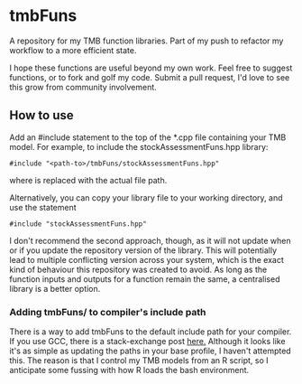 # tmbFuns

A repository for my TMB function libraries. Part of my push to refactor my workflow to a more efficient state.

I hope these functions are useful beyond my own work. Feel free to suggest functions, or to fork and golf my code. Submit a pull request, I'd love to see this grow from community involvement.

## How to use

Add an #include statement to the top of the *.cpp file containing your TMB model. For example, to include the stockAssessmentFuns.hpp library:
    
    #include "<path-to>/tmbFuns/stockAssessmentFuns.hpp"

where <path-to> is replaced with the actual file path. 

Alternatively, you can copy your library file to your working directory, and use the statement
    
    #include "stockAssessmentFuns.hpp"

I don't recommend the second approach, though, as it will not update when or if you update the repository version of the library. This will potentially lead to multiple conflicting version across your system, which is the exact kind of behaviour this repository was created to avoid. As long as the function inputs and outputs for a function remain the same, a centralised library is a better option.

### Adding tmbFuns/ to compiler's include path

There is a way to add tmbFuns to the default include path for your compiler. If you use GCC, there is a stack-exchange post [here.](https://stackoverflow.com/questions/558803/how-to-add-a-default-include-path-for-gcc-in-linux) Although it looks like it's as simple as updating the paths in your base profile, I haven't attempted this. The reason is that I control my TMB models from an R script, so I anticipate some fussing with how R loads the bash environment.
